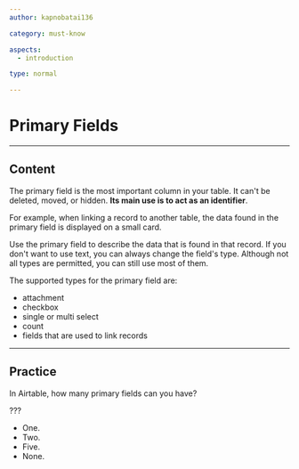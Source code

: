 ```yaml
---
author: kapnobatai136

category: must-know

aspects:
  - introduction

type: normal

---
```


# Primary Fields

---
## Content

The primary field is the most important column in your table. It can't be deleted, moved, or hidden. **Its main use is to act as an identifier**. 

For example, when linking a record to another table, the data found in the primary field is displayed on a small card.

Use the primary field to describe the data that is found in that record. If you don't want to use text, you can always change the field's type. Although not all types are permitted, you can still use most of them.

The supported types for the primary field are:
- attachment
- checkbox
- single or multi select
- count
- fields that are used to link records

---
## Practice

In Airtable, how many primary fields can you have?

???

* One.
* Two.
* Five.
* None.